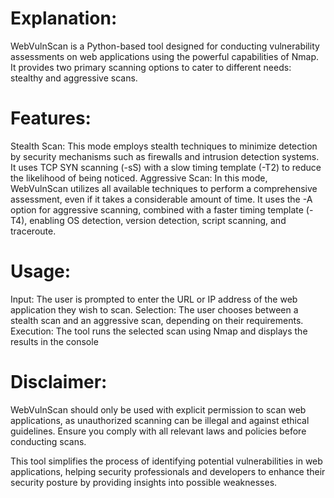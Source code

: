 # Explanation:
WebVulnScan is a Python-based tool designed for conducting vulnerability assessments on web applications using the powerful capabilities of Nmap. It provides two primary scanning options to cater to different needs: stealthy and aggressive scans.

# Features:
Stealth Scan: This mode employs stealth techniques to minimize detection by security mechanisms such as firewalls and intrusion detection systems. It uses TCP SYN scanning (-sS) with a slow timing template (-T2) to reduce the likelihood of being noticed.
Aggressive Scan: In this mode, WebVulnScan utilizes all available techniques to perform a comprehensive assessment, even if it takes a considerable amount of time. It uses the -A option for aggressive scanning, combined with a faster timing template (-T4), enabling OS detection, version detection, script scanning, and traceroute.

# Usage:
Input: The user is prompted to enter the URL or IP address of the web application they wish to scan.
Selection: The user chooses between a stealth scan and an aggressive scan, depending on their requirements.
Execution: The tool runs the selected scan using Nmap and displays the results in the console

# Disclaimer:
WebVulnScan should only be used with explicit permission to scan web applications, as unauthorized scanning can be illegal and against ethical guidelines. Ensure you comply with all relevant laws and policies before conducting scans.

This tool simplifies the process of identifying potential vulnerabilities in web applications, helping security professionals and developers to enhance their security posture by providing insights into possible weaknesses.
